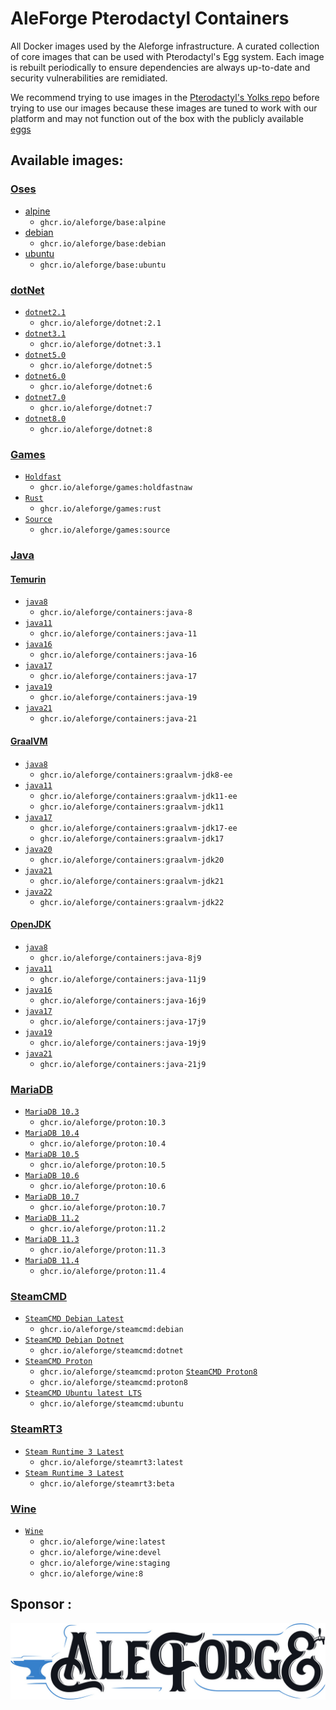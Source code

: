 # AleForge Pterodactyl Containers

All Docker images used by the Aleforge infrastructure. A curated collection of core images that can be used with Pterodactyl's Egg system. Each image is rebuilt periodically to ensure dependencies are always up-to-date and security vulnerabilities are remidiated.

We recommend trying to use images in the [Pterodactyl's Yolks repo](https://github.com/parkervcp/yolks) before trying to use our images
because these images are tuned to work with our platform and may not function out of the box with the publicly available [eggs](https://github.com/parkervcp/eggs)

## Available images:

### [Oses](/oses)

- [alpine](/oses/alpine)
  - `ghcr.io/aleforge/base:alpine`
- [debian](/oses/debian)
  - `ghcr.io/aleforge/base:debian`
- [ubuntu](/oses/ubuntu)
  - `ghcr.io/aleforge/base:ubuntu`

### [dotNet](/dotnet)

- [`dotnet2.1`](/dotnet/2.1)
  - `ghcr.io/aleforge/dotnet:2.1`
- [`dotnet3.1`](/dotnet/3.1)
  - `ghcr.io/aleforge/dotnet:3.1`
- [`dotnet5.0`](/dotnet/5)
  - `ghcr.io/aleforge/dotnet:5`
- [`dotnet6.0`](/dotnet/6)
  - `ghcr.io/aleforge/dotnet:6`
- [`dotnet7.0`](/dotnet/7)
  - `ghcr.io/aleforge/dotnet:7`
- [`dotnet8.0`](/dotnet/8)
  - `ghcr.io/aleforge/dotnet:8`

### [Games](/games)

- [`Holdfast`](/games/holdfastnaw)
  - `ghcr.io/aleforge/games:holdfastnaw`
- [`Rust`](/games/rust)
  - `ghcr.io/aleforge/games:rust`
- [`Source`](/games/source)
  - `ghcr.io/aleforge/games:source`

### [Java](/java)

#### [Temurin](/java/Temurin)

* [`java8`](/java/8)
  * `ghcr.io/aleforge/containers:java-8`
* [`java11`](/java/11)
  * `ghcr.io/aleforge/containers:java-11`
* [`java16`](/java/16)
  * `ghcr.io/aleforge/containers:java-16`
* [`java17`](/java/17)
  * `ghcr.io/aleforge/containers:java-17`
* [`java19`](/java/19)
  * `ghcr.io/aleforge/containers:java-19`
* [`java21`](/java/21)
  * `ghcr.io/aleforge/containers:java-21`

#### [GraalVM](/java/GraalVM)

- [`java8`](/GraalVM/jdk8-ee)
  - `ghcr.io/aleforge/containers:graalvm-jdk8-ee`
- [`java11`](/GraalVM/jdk11-ee)
  - `ghcr.io/aleforge/containers:graalvm-jdk11-ee`
  - `ghcr.io/aleforge/containers:graalvm-jdk11`
- [`java17`](/GraalVM/jdk17-ee)
  - `ghcr.io/aleforge/containers:graalvm-jdk17-ee`
  - `ghcr.io/aleforge/containers:graalvm-jdk17`
- [`java20`](/GraalVM/jdk20)
  - `ghcr.io/aleforge/containers:graalvm-jdk20`
- [`java21`](/GraalVM/jdk21)
  - `ghcr.io/aleforge/containers:graalvm-jdk21`
- [`java22`](/GraalVM/jdk22)
  - `ghcr.io/aleforge/containers:graalvm-jdk22`

#### [OpenJDK](/java/OpenJDK)

* [`java8`](/java/OpenJDK/8j9)
  * `ghcr.io/aleforge/containers:java-8j9`
* [`java11`](/java/OpenJDK/11j9)
  * `ghcr.io/aleforge/containers:java-11j9`
* [`java16`](/java/OpenJDK/16j9)
  * `ghcr.io/aleforge/containers:java-16j9`
* [`java17`](/java/OpenJDK/17j9)
  * `ghcr.io/aleforge/containers:java-17j9`
* [`java19`](/java/OpenJDK/19j9)
  * `ghcr.io/aleforge/containers:java-19j9`
* [`java21`](/java/OpenJDK/21j9)
  * `ghcr.io/aleforge/containers:java-21j9`

### [MariaDB](/mariadb)

- [`MariaDB 10.3`](/mariadb/10.3)
  - `ghcr.io/aleforge/proton:10.3`
- [`MariaDB 10.4`](/mariadb/10.4)
  - `ghcr.io/aleforge/proton:10.4`
- [`MariaDB 10.5`](/mariadb/10.5)
  - `ghcr.io/aleforge/proton:10.5`
- [`MariaDB 10.6`](/mariadb/10.6)
  - `ghcr.io/aleforge/proton:10.6`
- [`MariaDB 10.7`](/mariadb/10.7)
  - `ghcr.io/aleforge/proton:10.7`
- [`MariaDB 11.2`](/mariadb/11.2)
  - `ghcr.io/aleforge/proton:11.2`
- [`MariaDB 11.3`](/mariadb/11.3)
  - `ghcr.io/aleforge/proton:11.3`
- [`MariaDB 11.4`](/mariadb/11.4)
  - `ghcr.io/aleforge/proton:11.4`

### [SteamCMD](/steamcmd)

- [`SteamCMD Debian Latest`](/steamcmd/debian)
  - `ghcr.io/aleforge/steamcmd:debian`
- [`SteamCMD Debian Dotnet`](/steamcmd/dotnet)
  - `ghcr.io/aleforge/steamcmd:dotnet`
- [`SteamCMD Proton`](/steamcmd/proton)
  - `ghcr.io/aleforge/steamcmd:proton`
    [`SteamCMD Proton8`](/steamcmd/proton8)
  - `ghcr.io/aleforge/steamcmd:proton8`
- [`SteamCMD Ubuntu latest LTS`](/steamcmd/ubuntu)
  - `ghcr.io/aleforge/steamcmd:ubuntu`

### [SteamRT3](/RT3)

- [`Steam Runtime 3 Latest`](/rt3/latest)
  - `ghcr.io/aleforge/steamrt3:latest`
- [`Steam Runtime 3 Latest`](/rt3/beta)
  - `ghcr.io/aleforge/steamrt3:beta`

### [Wine](/wine)

- [`Wine`](/wine)
  - `ghcr.io/aleforge/wine:latest`
  - `ghcr.io/aleforge/wine:devel`
  - `ghcr.io/aleforge/wine:staging`
  - `ghcr.io/aleforge/wine:8`

## Sponsor :

[![AleForge](https://github.com/aleforge/Containers/blob/7b152c2d6b0bbbdaa759778d3f398a5d9dffc237/images/aleforge-logo-dark.jpg)](https://aleforge.net)
